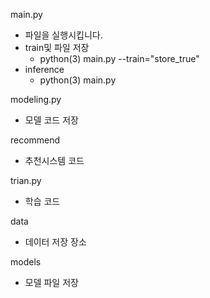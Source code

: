 main.py
- 파일을 실행시킵니다.
- train및 파일 저장
    - python(3) main.py --train="store_true"
- inference
    - python(3) main.py

modeling.py
- 모델 코드 저장

recommend
- 추천시스템 코드

trian.py
- 학습 코드

data
- 데이터 저장 장소

models
- 모델 파일 저장
